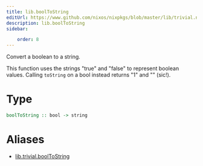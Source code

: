 ```yaml
---
title: lib.boolToString
editUrl: https://www.github.com/nixos/nixpkgs/blob/master/lib/trivial.nix#L162C18
description: lib.boolToString
sidebar:

    order: 8
---
```


Convert a boolean to a string.

This function uses the strings "true" and "false" to represent
boolean values. Calling `toString` on a bool instead returns "1"
and "" (sic!).

# Type

```haskell
boolToString :: bool -> string
```


# Aliases

- [lib.trivial.boolToString](/nix-doc-comments/reference/lib/trivial/lib-trivial-boolToString)


